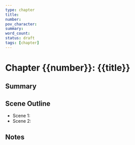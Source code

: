 ```yaml
---
type: chapter
title: 
number: 
pov_character: 
summary: 
word_count: 
status: draft
tags: [chapter]
---
```


# Chapter {{number}}: {{title}}

## Summary

## Scene Outline

- Scene 1:
- Scene 2:

## Notes
